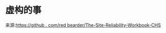 # 虚构的事

来源:[https://github . com/red bearder/The-Site-Reliability-Workbook-CHS](https://github.com/redbearder/The-Site-Reliability-Workbook-CHS)
